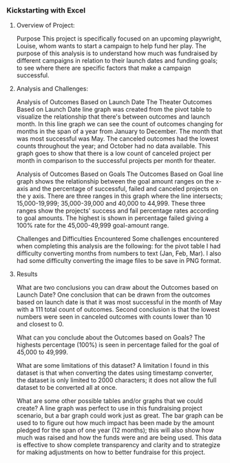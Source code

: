 ### Kickstarting with Excel

1. Overview of Project: 

	Purpose
	This project is specifically focused on an upcoming playwright, Louise, whom wants to start a campaign to help fund her play. The purpose of this analysis is to understand how much was fundraised by different campaigns in relation to their launch dates and funding goals; to see where there are specific factors that make a campaign successful.


2. Analysis and Challenges:

	Analysis of Outcomes Based on Launch Date 
The Theater Outcomes Based on Launch Date line graph was created from the pivot table to visualize the relationship that there's between outcomes and launch month. In this line graph we can see the count of outcomes changing for months in the span of a year from January to December. The month that was most successful was May. The canceled outcomes had the lowest counts throughout the year; and October had no data available. This graph goes to show that there is a low count of canceled project per month in comparison to the successful projects per month for theater.

	Analysis of Outcomes Based on Goals
The Outcomes Based on Goal line graph shows the relationship between the goal amount ranges on the x-axis and the percentage of successful, failed and canceled projects on the y axis. There are three ranges in this graph where the line intersects; 15,000-19,999; 35,000-39,000 and 40,000 to 44,999. These three ranges show the projects' success and fail percentage rates according to goal amounts. The highest is shown in percentage failed giving a 100% rate for the 45,000-49,999 goal-amount range. 

	Challenges and Difficulties Encountered
Some challenges encountered when completing this analysis are the following: for the pivot table I had difficulty converting months from numbers to text (Jan, Feb, Mar). I also had some difficulty converting the image files to be save in PNG format.

3. Results

 	What are two conclusions you can draw about the Outcomes based on Launch Date? 
One conclusion that can be drawn from the outcomes based on launch date is that it was most successful in the month of May with a 111 total count of outcomes. Second conclusion is that the lowest numbers were seen in canceled outcomes with counts lower than 10 and closest to 0. 

 	What can you conclude about the Outcomes based on Goals?
The highests percentage (100%) is seen in percentage failed for the goal of 45,000 to 49,999. 

 	What are some limitations of this dataset?
A limitation I found in this dataset is that when converting the dates using timestamp converter, the dataset is only limited to 2000 characters; it does not allow the full dataset to be converted all at once.

 	What are some other possible tables and/or graphs that we could create?
A line graph was perfect to use in this fundraising project scenario, but a bar graph could work just as great. The bar graph can be used to to figure out how much impact has been made by the amount pledged for the span of one year (12 months); this will also show how much was raised and how the funds were and are being used. This data is effective to show complete transparency and clarity and to strategize for making adjustments on how to better fundraise for this project. 
